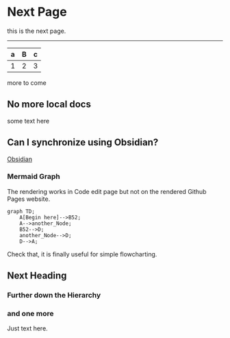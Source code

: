 # Next Page

this is the next page.

---------

| a | B | c |
|---|---|---|
| 1 | 2 | 3 |

more to come
## No more local docs

some text here

## Can I synchronize using Obsidian?

[Obsidian](https://obsidian.md)

### Mermaid Graph

The rendering works in Code edit page but not on the rendered Github Pages website.

```mermaid
graph TD;
    A[Begin here]-->B52;
    A-->another_Node;
    B52-->D;
    another_Node-->D;
    D-->A;

```
Check that, it is finally useful for simple flowcharting.


## Next Heading

### Further down the Hierarchy

### and one more

Just text here.

